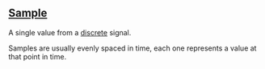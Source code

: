 ## [Sample](#sample)

A single value from a [discrete](#discrete) signal.

Samples are usually evenly spaced in time, each one represents a value at that point in time. 